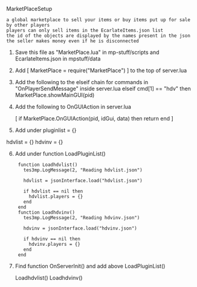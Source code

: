 MarketPlaceSetup

    a global marketplace to sell your items or buy items put up for sale by other players
    players can only sell items in the EcarlateItems.json list
    the id of the objects are displayed by the names present in the json
    the seller makes money even if he is disconnected
    
1) Save this file as "MarketPlace.lua" in mp-stuff/scripts and EcarlateItems.json in mpstuff/data

2) Add [ MarketPlace = require("MarketPlace") ] to the top of server.lua

3) Add the following to the elseif chain for commands in "OnPlayerSendMessage" inside server.lua
		elseif cmd[1] == "hdv" then
			MarketPlace.showMainGUI(pid)
	
		
4) Add the following to OnGUIAction in server.lua

	[ if MarketPlace.OnGUIAction(pid, idGui, data) then return end ]
	
5) Add under pluginlist = {}

hdvlist = {}
hdvinv = {}

6) Add under function LoadPluginList()

        function Loadhdvlist()
          tes3mp.LogMessage(2, "Reading hdvlist.json")

          hdvlist = jsonInterface.load("hdvlist.json")

          if hdvlist == nil then
            hdvlist.players = {}
          end
        end
        function Loadhdvinv()
          tes3mp.LogMessage(2, "Reading hdvinv.json")

          hdvinv = jsonInterface.load("hdvinv.json")

          if hdvinv == nil then
            hdvinv.players = {}
          end
        end
        
7) Find function OnServerInit() and add above LoadPluginList()

	Loadhdvlist()
	Loadhdvinv()	

